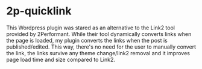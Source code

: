 # 2p-quicklink
This Wordpress plugin was stared as an alternative to the Link2 tool provided by 2Performant. While their tool dynamically converts links when the page is loaded, my plugin converts the links when the post is published/edited. This way, there's no need for the user to manually convert the link, the links survive any theme change/link2 removal and it improves page load time and size compared to Link2.
